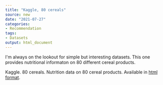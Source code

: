 ```yaml
---
title: "Kaggle, 80 cereals"
source: new
date: "2021-07-27"
categories:
- Recommendation
tags:
- Datasets
output: html_document
---
```


I'm always on the lookout for simple but interesting datasets. This one provides nutritional informaton on 80 different cereal products.

<!--more-->

Kaggle. 80 cereals. Nutrition data on 80 cereal products. Available in [html format][kag1].

[kag1]: https://www.kaggle.com/crawford/80-cereals
